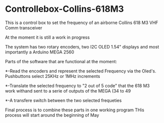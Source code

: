 # Controllebox-Collins-618M3
This is a control box to set the frequency of an airborne Collins 618 M3 VHF Comm transceiver

At the moment it is still a work in progress 

The system has two rotary encoders, two I2C OLED 1.54" displays and most importantly a Arduino MEGA 2560

Parts of the software that are functional at the moment:

*-Read the encoders and represent the selected Frequency via the Oled's. Pushbuttons select 25KHz or 1MHz increments

*-Translate the selected frequency to "2 out of 5 code" that the 618 M3 work withand sent to a serie of outputs of the MEGA (34 to 49

*-A transfere switch between the two selected frequeties

Final process is to combine these parts in one working program
THis process will start around the beginning of May
